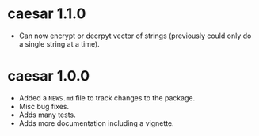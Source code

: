 # caesar 1.1.0

* Can now encrypt or decrpyt vector of strings (previously could only do a single string at a time).

# caesar 1.0.0

* Added a `NEWS.md` file to track changes to the package.
* Misc bug fixes. 
* Adds many tests.
* Adds more documentation including a vignette.
